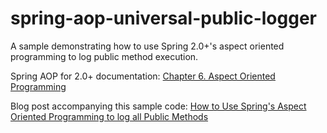# spring-aop-universal-public-logger
A sample demonstrating how to use Spring 2.0+'s aspect oriented programming to log public method execution.

Spring AOP for 2.0+ documentation:
[Chapter 6. Aspect Oriented Programming](https://docs.spring.io/spring/docs/2.5.x/reference/aop.html)

Blog post accompanying this sample code:
[How to Use Spring's Aspect Oriented Programming to log all Public Methods](https://nickolasfisher.com/blog/How-to-Use-Springs-Aspect-Oriented-Programming-to-log-all-Public-Methods)

